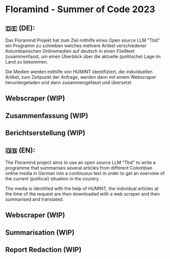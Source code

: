 # Floramind - Summer of Code 2023

## 🇩🇪 (DE):
Das Floramind Projekt hat zum Ziel mithilfe eines Open source LLM "Tbd" ein Programm zu schreiben welches mehrere Artikel verschiedener Kolumbianischen  Onlinemedien auf deutsch in einen Fließtext zusammenfasst, um einen Überblick über die aktuelle (politische) Lage im Land zu bekommen. 

Die Medien werden mithilfe von HUMINT identifiziert, die individuellen Artikel, zum Zeitpunkt der Anfrage, werden dann mit einem Webscraper heruntergeladen und dann zusammengefasst und übersetzt. 

## Webscraper (WIP)
## Zusammenfassung (WIP)
## Berichtserstellung (WIP)

## 🇬🇧 (EN):
The Floramind project aims to use an open source LLM "Tbd" to write a programme that summarises several articles from different Colombian online media in German into a continuous text in order to get an overview of the current (political) situation in the country. 

The media is identified with the help of HUMINT, the individual articles at the time of the request are then downloaded with a web scraper and then summarised and translated. 

## Webscraper (WIP)
## Summarisation (WIP)
## Report Redaction (WIP)
